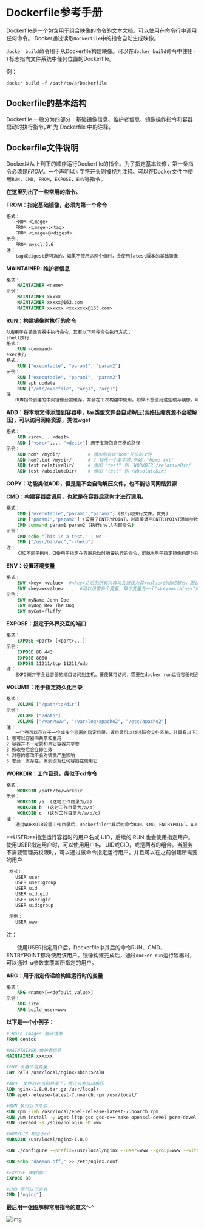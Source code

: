 # Dockerfile参考手册

Dockerfile是一个包含用于组合映像的命令的文本文档。可以使用在命令行中调用任何命令。 Docker通过读取`Dockerfile`中的指令自动生成映像。

`docker build`命令用于从Dockerfile构建映像。可以在`docker build`命令中使用`-f`标志指向文件系统中任何位置的Dockerfile。

例：

```
docker build -f /path/to/a/Dockerfile
```

## Dockerfile的基本结构

Dockerfile 一般分为四部分：基础镜像信息、维护者信息、镜像操作指令和容器启动时执行指令，’#’ 为 Dockerfile 中的注释。

## Dockerfile文件说明

Docker以从上到下的顺序运行Dockerfile的指令。为了指定基本映像，第一条指令必须是*FROM*。一个声明以`＃`字符开头则被视为注释。可以在Docker文件中使用`RUN`，`CMD`，`FROM`，`EXPOSE`，`ENV`等指令。

**在这里列出了一些常用的指令。**

**FROM：指定基础镜像，必须为第一个命令**

```dockerfile
格式：
　　FROM <image>
　　FROM <image>:<tag>
　　FROM <image>@<digest>
示例：
　　FROM mysql:5.6
注：
　　tag或digest是可选的，如果不使用这两个值时，会使用latest版本的基础镜像
```

**MAINTAINER: 维护者信息**

```dockerfile
格式：
    MAINTAINER <name>
示例：
    MAINTAINER xxxxx
    MAINTAINER xxxxx@163.com
    MAINTAINER xxxxxx <xxxxxxx@163.com>
```

**RUN：构建镜像时执行的命令**

```dockerfile
RUN用于在镜像容器中执行命令，其有以下两种命令执行方式：
shell执行
格式：
    RUN <command>
exec执行
格式：
    RUN ["executable", "param1", "param2"]
示例：
    RUN ["executable", "param1", "param2"]
    RUN apk update
    RUN ["/etc/execfile", "arg1", "arg1"]
注：
　　RUN指令创建的中间镜像会被缓存，并会在下次构建中使用。如果不想使用这些缓存镜像，可以在构建时指定--no-cache参数，如：docker build --no-cache
```

**ADD：将本地文件添加到容器中，tar类型文件会自动解压(网络压缩资源不会被解压)，可以访问网络资源，类似wget**

```dockerfile
格式：
    ADD <src>... <dest>
    ADD ["<src>",... "<dest>"] 用于支持包含空格的路径
示例：
    ADD hom* /mydir/          # 添加所有以"hom"开头的文件
    ADD hom?.txt /mydir/      # ? 替代一个单字符,例如："home.txt"
    ADD test relativeDir/     # 添加 "test" 到 `WORKDIR`/relativeDir/
    ADD test /absoluteDir/    # 添加 "test" 到 /absoluteDir/
```

**COPY：功能类似ADD，但是是不会自动解压文件，也不能访问网络资源**

**CMD：构建容器后调用，也就是在容器启动时才进行调用。**

```dockerfile
格式：
    CMD ["executable","param1","param2"] (执行可执行文件，优先)
    CMD ["param1","param2"] (设置了ENTRYPOINT，则直接调用ENTRYPOINT添加参数)
    CMD command param1 param2 (执行shell内部命令)
示例：
    CMD echo "This is a test." | wc -
    CMD ["/usr/bin/wc","--help"]
注：
 　　CMD不同于RUN，CMD用于指定在容器启动时所要执行的命令，而RUN用于指定镜像构建时所要执行的命令。
```

**ENV：设置环境变量**

```dockerfile
格式：
    ENV <key> <value>  #<key>之后的所有内容均会被视为其<value>的组成部分，因此，一次只能设置一个变量
    ENV <key>=<value> ...  #可以设置多个变量，每个变量为一个"<key>=<value>"的键值对，如果<key>中包含空格，可以使用\来进行转义，也可以通过""来进行标示；另外，反斜线也可以用于续行
示例：
    ENV myName John Doe
    ENV myDog Rex The Dog
    ENV myCat=fluffy
```

**EXPOSE：指定于外界交互的端口**

```dockerfile
格式：
    EXPOSE <port> [<port>...]
示例：
    EXPOSE 80 443
    EXPOSE 8080
    EXPOSE 11211/tcp 11211/udp
注：
　　EXPOSE并不会让容器的端口访问到主机。要使其可访问，需要在docker run运行容器时通过-p来发布这些端口，或通过-P参数来发布EXPOSE导出的所有端口
```

**VOLUME：用于指定持久化目录**

```dockerfile
格式：
    VOLUME ["/path/to/dir"]
示例：
    VOLUME ["/data"]
    VOLUME ["/var/www", "/var/log/apache2", "/etc/apache2"]
注：
　　一个卷可以存在于一个或多个容器的指定目录，该目录可以绕过联合文件系统，并具有以下功能：
1 卷可以容器间共享和重用
2 容器并不一定要和其它容器共享卷
3 修改卷后会立即生效
4 对卷的修改不会对镜像产生影响
5 卷会一直存在，直到没有任何容器在使用它
```

**WORKDIR：工作目录，类似于cd命令**

```dockerfile
格式：
    WORKDIR /path/to/workdir
示例：
    WORKDIR /a  (这时工作目录为/a)
    WORKDIR b  (这时工作目录为/a/b)
    WORKDIR c  (这时工作目录为/a/b/c)
注：
　　通过WORKDIR设置工作目录后，Dockerfile中其后的命令RUN、CMD、ENTRYPOINT、ADD、COPY等命令都会在该目录下执行。在使用docker run运行容器时，可以通过-w参数覆盖构建时所设置的工作目录。
```

**USER:**指定运行容器时的用户名或 UID，后续的 RUN 也会使用指定用户。使用USER指定用户时，可以使用用户名、UID或GID，或是两者的组合。当服务不需要管理员权限时，可以通过该命令指定运行用户。并且可以在之前创建所需要的用户

```dockerfile
 格式:
　　USER user
　　USER user:group
　　USER uid
　　USER uid:gid
　　USER user:gid
　　USER uid:group

 示例：
　　USER www
```

注：

　　使用USER指定用户后，Dockerfile中其后的命令RUN、CMD、ENTRYPOINT都将使用该用户。镜像构建完成后，通过`docker run`运行容器时，可以通过-u参数来覆盖所指定的用户。

**ARG：用于指定传递给构建运行时的变量**

```dockerfile
格式：
    ARG <name>[=<default value>]
示例：
    ARG site
    ARG build_user=www
```

**以下是一个小例子：**

```dockerfile
# Base images 基础镜像
FROM centos

#MAINTAINER 维护者信息
MAINTAINER xxxxxx

#ENV 设置环境变量
ENV PATH /usr/local/nginx/sbin:$PATH

#ADD  文件放在当前目录下，拷过去会自动解压
ADD nginx-1.8.0.tar.gz /usr/local/  
ADD epel-release-latest-7.noarch.rpm /usr/local/  

#RUN 执行以下命令 
RUN rpm -ivh /usr/local/epel-release-latest-7.noarch.rpm
RUN yum install -y wget lftp gcc gcc-c++ make openssl-devel pcre-devel pcre && yum clean all
RUN useradd -s /sbin/nologin -M www

#WORKDIR 相当于cd
WORKDIR /usr/local/nginx-1.8.0 

RUN ./configure --prefix=/usr/local/nginx --user=www --group=www --with-http_ssl_module --with-pcre && make && make install

RUN echo "daemon off;" >> /etc/nginx.conf

#EXPOSE 映射端口
EXPOSE 80

#CMD 运行以下命令
CMD ["nginx"]
```

**最后用一张图解释常用指令的意义^-^**

![img](assets/911490-20171208222222062-849020400.png)